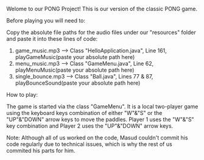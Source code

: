 Welome to our PONG Project! This is our version of the classic PONG game. 

Before playing you will need to: 

Copy the absolute file paths for the audio files under our "resources" folder and paste it into these lines of code:
1. game_music.mp3 --> Class "HelloApplication.java", Line 161, playGameMusic(paste your absolute path here)
2. menu_music.mp3 --> Class "GameMenu.java", Line 62, playMenuMusic(paste your absolute path here)
3. single_bounce.mp3 --> Class "Ball.java", Lines 77 & 87, playBounceSound(paste your absolute path here)

   
How to play: 

The game is started via the class "GameMenu". 
It is a local two-player game using the keyboard keys combination of either "W"&"S" or the "UP"&"DOWN" arrow keys to move the paddles. 
Player 1 uses the "W"&"S" key combination and Player 2 uses the "UP"&"DOWN" arrow keys. 

Note: Although all of us worked on the code, Masud couldn't commit his code regularly due to technical issues, which is why the rest of us commited his parts for him. 
